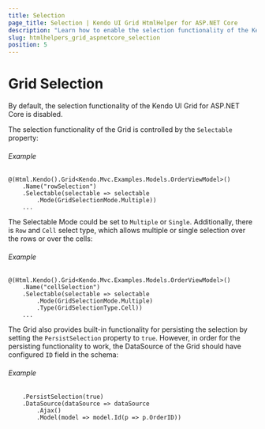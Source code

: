 ```yaml
---
title: Selection
page_title: Selection | Kendo UI Grid HtmlHelper for ASP.NET Core
description: "Learn how to enable the selection functionality of the Kendo UI Grid for ASP.NET Core."
slug: htmlhelpers_grid_aspnetcore_selection
position: 5
---
```


# Grid Selection

By default, the selection functionality of the Kendo UI Grid for ASP.NET Core is disabled.

The selection functionality of the Grid is controlled by the `Selectable` property:

###### Example
    @(Html.Kendo().Grid<Kendo.Mvc.Examples.Models.OrderViewModel>()
        .Name("rowSelection")
        .Selectable(selectable => selectable
            .Mode(GridSelectionMode.Multiple))
		...	


The Selectable Mode could be set to `Multiple` or `Single`. Additionally, there is `Row` and `Cell` select type, which allows multiple or single selection over the rows or over the cells:
		
###### Example		
    @(Html.Kendo().Grid<Kendo.Mvc.Examples.Models.OrderViewModel>()
        .Name("cellSelection")
        .Selectable(selectable => selectable
            .Mode(GridSelectionMode.Multiple)
            .Type(GridSelectionType.Cell))
        ...
		
The Grid also provides built-in functionality for persisting the selection by setting the `PersistSelection` property to `true`. However, in order for the persisting functionality to work, the DataSource of the Grid should have configured `ID` field in the schema:

###### Example
        .PersistSelection(true)
        .DataSource(dataSource => dataSource
            .Ajax()
            .Model(model => model.Id(p => p.OrderID))
			
			